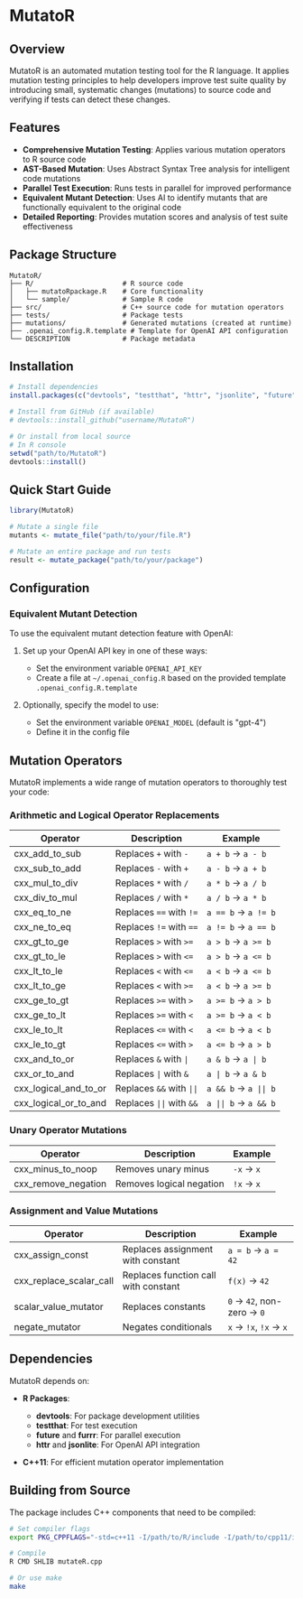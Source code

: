 # MutatoR

## Overview

MutatoR is an automated mutation testing tool for the R language. It applies mutation testing principles to help developers improve test suite quality by introducing small, systematic changes (mutations) to source code and verifying if tests can detect these changes.

## Features

- **Comprehensive Mutation Testing**: Applies various mutation operators to R source code
- **AST-Based Mutation**: Uses Abstract Syntax Tree analysis for intelligent code mutations
- **Parallel Test Execution**: Runs tests in parallel for improved performance
- **Equivalent Mutant Detection**: Uses AI to identify mutants that are functionally equivalent to the original code
- **Detailed Reporting**: Provides mutation scores and analysis of test suite effectiveness

## Package Structure

```
MutatoR/
├── R/                      # R source code
│   ├── mutatoRpackage.R    # Core functionality
│   └── sample/             # Sample R code
├── src/                    # C++ source code for mutation operators
├── tests/                  # Package tests
├── mutations/              # Generated mutations (created at runtime)
├── .openai_config.R.template # Template for OpenAI API configuration
└── DESCRIPTION             # Package metadata
```

## Installation

```r
# Install dependencies
install.packages(c("devtools", "testthat", "httr", "jsonlite", "future", "furrr"))

# Install from GitHub (if available)
# devtools::install_github("username/MutatoR")

# Or install from local source
# In R console
setwd("path/to/MutatoR")
devtools::install()
```

## Quick Start Guide

```r
library(MutatoR)

# Mutate a single file
mutants <- mutate_file("path/to/your/file.R")

# Mutate an entire package and run tests
result <- mutate_package("path/to/your/package")
```

## Configuration

### Equivalent Mutant Detection

To use the equivalent mutant detection feature with OpenAI:

1. Set up your OpenAI API key in one of these ways:
   - Set the environment variable `OPENAI_API_KEY`
   - Create a file at `~/.openai_config.R` based on the provided template `.openai_config.R.template`

2. Optionally, specify the model to use:
   - Set the environment variable `OPENAI_MODEL` (default is "gpt-4")
   - Define it in the config file

## Mutation Operators

MutatoR implements a wide range of mutation operators to thoroughly test your code:

### Arithmetic and Logical Operator Replacements

| Operator | Description | Example |
|----------|-------------|---------|
| cxx_add_to_sub | Replaces `+` with `-` | `a + b` → `a - b` |
| cxx_sub_to_add | Replaces `-` with `+` | `a - b` → `a + b` |
| cxx_mul_to_div | Replaces `*` with `/` | `a * b` → `a / b` |
| cxx_div_to_mul | Replaces `/` with `*` | `a / b` → `a * b` |
| cxx_eq_to_ne | Replaces `==` with `!=` | `a == b` → `a != b` |
| cxx_ne_to_eq | Replaces `!=` with `==` | `a != b` → `a == b` |
| cxx_gt_to_ge | Replaces `>` with `>=` | `a > b` → `a >= b` |
| cxx_gt_to_le | Replaces `>` with `<=` | `a > b` → `a <= b` |
| cxx_lt_to_le | Replaces `<` with `<=` | `a < b` → `a <= b` |
| cxx_lt_to_ge | Replaces `<` with `>=` | `a < b` → `a >= b` |
| cxx_ge_to_gt | Replaces `>=` with `>` | `a >= b` → `a > b` |
| cxx_ge_to_lt | Replaces `>=` with `<` | `a >= b` → `a < b` |
| cxx_le_to_lt | Replaces `<=` with `<` | `a <= b` → `a < b` |
| cxx_le_to_gt | Replaces `<=` with `>` | `a <= b` → `a > b` |
| cxx_and_to_or | Replaces `&` with `\|` | `a & b` → `a \| b` |
| cxx_or_to_and | Replaces `\|` with `&` | `a \| b` → `a & b` |
| cxx_logical_and_to_or | Replaces `&&` with `\|\|` | `a && b` → `a \|\| b` |
| cxx_logical_or_to_and | Replaces `\|\|` with `&&` | `a \|\| b` → `a && b` |

### Unary Operator Mutations

| Operator | Description | Example |
|----------|-------------|---------|
| cxx_minus_to_noop | Removes unary minus | `-x` → `x` |
| cxx_remove_negation | Removes logical negation | `!x` → `x` |

### Assignment and Value Mutations

| Operator | Description | Example |
|----------|-------------|---------|
| cxx_assign_const | Replaces assignment with constant | `a = b` → `a = 42` |
| cxx_replace_scalar_call | Replaces function call with constant | `f(x)` → `42` |
| scalar_value_mutator | Replaces constants | `0` → `42`, non-zero → `0` |
| negate_mutator | Negates conditionals | `x` → `!x`, `!x` → `x` |

## Dependencies

MutatoR depends on:
- **R Packages**:
  - **devtools**: For package development utilities
  - **testthat**: For test execution
  - **future** and **furrr**: For parallel execution
  - **httr** and **jsonlite**: For OpenAI API integration
  
- **C++11**: For efficient mutation operator implementation

## Building from Source

The package includes C++ components that need to be compiled:

```bash
# Set compiler flags
export PKG_CPPFLAGS="-std=c++11 -I/path/to/R/include -I/path/to/cpp11/include"

# Compile
R CMD SHLIB mutateR.cpp

# Or use make
make
```
